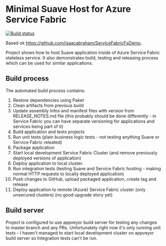 # Minimal Suave Host for Azure Service Fabric

[![Build status](https://ci.appveyor.com/api/projects/status/vtgo8pk4gf49ec4f/branch/master?svg=true)](https://ci.appveyor.com/project/Krzysztof-Cieslak/servicefabricsuave/branch/master)

Based ok https://github.com/isaacabraham/ServiceFabricFsDemo.

Project shows how to host Suave application inside of Azure Service Fabric stateless service. It also demonstrates build, testing and releasing process which can be used for similar applications.

## Build process

The automated build process contains:

1. Restore dependencies using Paket
1. Clean artifacts from previous build
1. Update assembly infos and manifest files with version from RELEASE_NOTES.md file (this probably should be done differently - in Service Fabric you can have separate versioning for applications and services being part of it)
1. Build application and tests projects
1. Run unit tests (plain business logic tests - not testing anything Suave or Service Fabric releated)
1. Package application
1. Start local development Service Fabric Cluster (and remove previously deployed versions of application)
1. Deploy application to local cluster.
1. Run integration tests (testing Suave and Service Fabric hosting - making normal HTTP requests to locally deployed application)
1. Push changes to GitHub, upload packaged application, create tag and release
1. Deploy application to remote (Azure) Service Fabric cluster (only unsecured clusters) (no good upgrade story yet)

## Build server

Project is configured to use appveyor build server for testing any changes to master branch and any PRs. Unfortunately right now it's only running unit tests - I haven't managed to start local development cluster on appveyor build server so Integration tests can't be run.
